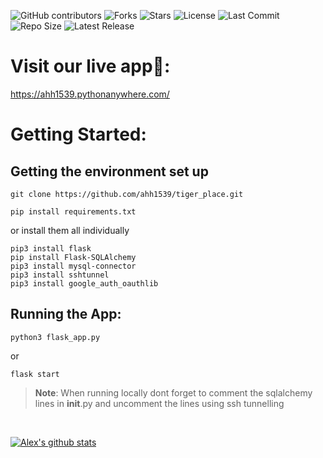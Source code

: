 ![GitHub contributors](https://img.shields.io/github/contributors/ahh1539/tiger_place)
![Forks](https://img.shields.io/github/forks/ahh1539/tiger_place)
![Stars](https://img.shields.io/github/stars/ahh1539/tiger_place)
![License](https://img.shields.io/github/license/ahh1539/tiger_place)
![Last Commit](https://img.shields.io/github/last-commit/ahh1539/tiger_place)
![Repo Size](https://img.shields.io/github/repo-size/ahh1539/tiger_place)
![Latest Release](https://img.shields.io/github/v/release/ahh1539/tiger_place?include_prereleases)


# Visit our live app:tiger::
<https://ahh1539.pythonanywhere.com/>
# Getting Started:

## Getting the environment set up
```
git clone https://github.com/ahh1539/tiger_place.git
```
```
pip install requirements.txt
```
or install them all individually
```
pip3 install flask
pip install Flask-SQLAlchemy
pip3 install mysql-connector
pip3 install sshtunnel
pip3 install google_auth_oauthlib
```
## Running the App:
```
python3 flask_app.py
```
or
```
flask start
```


> **Note**: When running locally dont forget to comment the sqlalchemy lines in __init__.py and uncomment the lines using ssh tunnelling

</br>

[![Alex's github stats](https://github-readme-stats.vercel.app/api?username=ahh1539&count_private=true&theme=radical)](https://github.com/anuraghazra/github-readme-stats)
